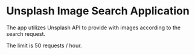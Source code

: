 # Unsplash Image Search Application

The app utilizes Unsplash API to provide with images according to the search request.

The limit is 50 requests / hour.
